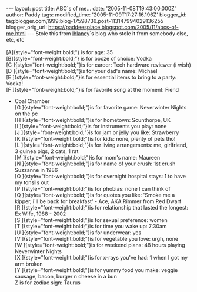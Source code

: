\-\-- layout: post title: ABC\`s of me\... date:
\'2005-11-08T19:43:00.000Z\' author: Paddy tags: modified\_time:
\'2005-11-09T17:27:16.196Z\' blogger\_id:
tag:blogger.com,1999:blog-17598736.post-113147994029136255
blogger\_orig\_url:
https://paddeesplace.blogspot.com/2005/11/abcs-of-me.html \-\-- Stole
this from [lhlaney](https://lhlaney.blogspot.com/)\`s blog who stole it
from somebody else, etc, etc\
\
[A]{style="font-weight:bold;"} is for age: 35\
[B]{style="font-weight:bold;"} is for booze of choice: Vodka\
[C ]{style="font-weight:bold;"}is for career: Tech hardware reviewer (i
wish)\
[D ]{style="font-weight:bold;"}is for your dad\'s name: Michael\
[E ]{style="font-weight:bold;"}is for essential items to bring to a
party: Vodka!\
[F ]{style="font-weight:bold;"}is for favorite song at the moment: Fiend
- Coal Chamber\
[G ]{style="font-weight:bold;"}is for favorite game: Neverwinter Nights
on the pc\
[H ]{style="font-weight:bold;"}is for hometown: Scunthorpe, UK\
[I ]{style="font-weight:bold;"}is for instruments you play: none\
[J ]{style="font-weight:bold;"}is for jam or jelly you like: Strawberry\
[K ]{style="font-weight:bold;"}is for kids: none, plenty of pets tho!\
[L ]{style="font-weight:bold;"}is for living arrangements: me,
girlfriend, 3 guinea pigs, 2 cats, 1 rat\
[M ]{style="font-weight:bold;"}is for mom\'s name: Maureen\
[N ]{style="font-weight:bold;"}is for name of your crush: 1st crush
Suzzanne in 1986\
[O ]{style="font-weight:bold;"}is for overnight hospital stays: 1 to
have my tonsils out\
[P ]{style="font-weight:bold;"}is for phobias: none I can think of\
[Q ]{style="font-weight:bold;"}is for quotes you like: \'Smoke me a
kipper, i\`ll be back for breakfast\' - Ace, AKA Rimmer from Red Dwarf\
[R ]{style="font-weight:bold;"}is for relationship that lasted the
longest: Ex Wife, 1988 - 2002\
[S ]{style="font-weight:bold;"}is for sexual preference: women\
[T ]{style="font-weight:bold;"}is for time you wake up: 7:30am\
[U ]{style="font-weight:bold;"}is for underwear: yes\
[V ]{style="font-weight:bold;"}is for vegetable you love: urgh, none\
[W ]{style="font-weight:bold;"}is for weekend plans: 48 hours playing
Neverwinter Nights\
[X ]{style="font-weight:bold;"}is for x-rays you\'ve had: 1 when I got
my arm broken\
[Y ]{style="font-weight:bold;"}is for yummy food you make: veggie
sausage, bacon, burger n cheese in a bun\
Z is for zodiac sign: Taurus
